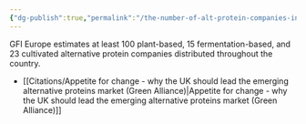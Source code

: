 ```yaml
---
{"dg-publish":true,"permalink":"/the-number-of-alt-protein-companies-in-the-uk/","tags":["cultivated_meat","alternative_proteins","precision_fermentation","uk"],"created":"2025-10-23T09:46:01.966+01:00","updated":"2025-10-23T09:46:01.966+01:00"}
---
```



GFI Europe estimates at least 100 plant-based, 15 fermentation-based, and 23 cultivated alternative protein companies distributed throughout the country.

- [[Citations/Appetite for change - why the UK should lead the emerging alternative proteins market (Green Alliance)\|Appetite for change - why the UK should lead the emerging alternative proteins market (Green Alliance)]]